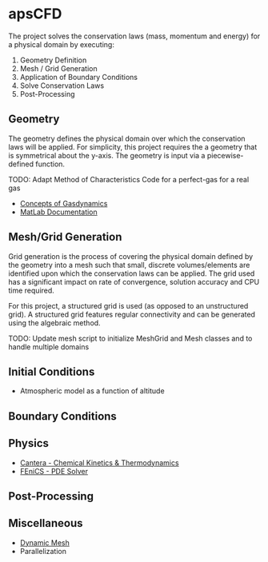 # apsCFD #

The project solves the conservation laws (mass, momentum and energy) for a physical
domain by executing:

1. Geometry Definition
2. Mesh / Grid Generation
3. Application of Boundary Conditions
4. Solve Conservation Laws
5. Post-Processing

## Geometry ##

The geometry defines the physical domain over which the conservation laws will
be applied. For simplicity, this project requires the a geometry that is symmetrical
about the y-axis. The geometry is input via a piecewise-defined function.

TODO: Adapt Method of Characteristics Code for a perfect-gas for a real gas

- [Concepts of Gasdynamics](https://www.aoe.vt.edu/content/dam/aoe_vt_edu/programs/graduate/forms/lectnotes3-09All101812.pdf)
- [MatLab Documentation](https://www.mathworks.com/help/aerotbx/examples/solving-for-the-exit-flow-of-a-supersonic-nozzle.html)

## Mesh/Grid Generation ##

Grid generation is the process of covering the physical domain defined by the
geometry into a mesh such that small, discrete volumes/elements are identified upon 
which the conservation laws can be applied. The grid used has a significant impact
on rate of convergence, solution accuracy and CPU time required.

For this project, a structured grid is used (as opposed to an unstructured grid).
A structured grid features regular connectivity and can be generated using the
algebraic method.

TODO: Update mesh script to initialize MeshGrid and Mesh classes and to handle multiple domains

## Initial Conditions ##

- Atmospheric model as a function of altitude

## Boundary Conditions ##

## Physics ##

- [Cantera - Chemical Kinetics & Thermodynamics](http://www.cantera.org/docs/sphinx/html/cython/tutorial.html)
- [FEniCS - PDE Solver](https://fenicsproject.org/tutorial/)

## Post-Processing ##

## Miscellaneous ##

- [Dynamic Mesh](https://github.com/meshadaptation/pragmatic)
- Parallelization
